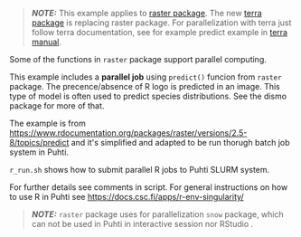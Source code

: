 > **_NOTE:_**  This example applies to [raster package](https://cran.r-project.org/web/packages/raster/index.html). The new [terra package](https://cran.r-project.org/web/packages/terra/index.html) is replacing raster package. For parallelization with terra just follow terra documentation, see for example predict example in [terra manual](https://cran.r-project.org/web/packages/terra/terra.pdf).

Some of the functions in `raster` package support parallel computing. 

This example includes a **parallel job** using `predict()` funcion from `raster` package.  The precence/absence of R logo is predicted in an image. This type of model is often used to predict species distributions. See the dismo package for more of that.

The example is from https://www.rdocumentation.org/packages/raster/versions/2.5-8/topics/predict and it's 
simplified and adapted to be run thorugh batch job system in Puhti.

`r_run.sh` shows how to submit parallel R jobs to Puhti SLURM system.

For further details see comments in script. For general instructions on how to use R in Puhti see https://docs.csc.fi/apps/r-env-singularity/

> **_NOTE:_**  `raster` package uses for parallelization `snow` package, which can not be used in Puhti in interactive session nor RStudio .
